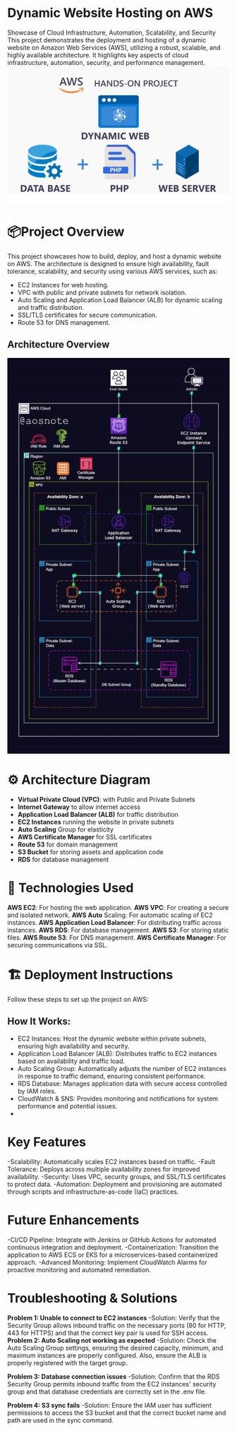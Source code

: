 # Dynamic Website Hosting on AWS
Showcase of Cloud Infrastructure, Automation, Scalability, and Security
This project demonstrates the deployment and hosting of a dynamic website on Amazon Web Services (AWS), utilizing a robust, scalable, and highly available architecture. It highlights key aspects of cloud infrastructure, automation, security, and performance management.
![Project Diagram](project.png)

# 📦Project Overview
This project showcases how to build, deploy, and host a dynamic website on AWS. The architecture is designed to ensure high availability, fault tolerance, scalability, and security using various AWS services, such as:

- EC2 Instances for web hosting.
- VPC with public and private subnets for network isolation.
- Auto Scaling and Application Load Balancer (ALB) for dynamic scaling and traffic distribution.
- SSL/TLS certificates for secure communication.
- Route 53 for DNS management.

## Architecture Overview
![Project Diagram](3._Host_a_Dynamic_Web_App_on_AWS.gif)

# ⚙️ Architecture Diagram

- **Virtual Private Cloud (VPC)**: with Public and Private Subnets
- **Internet Gateway** to allow internet access
- **Application Load Balancer (ALB)** for traffic distribution
- **EC2 Instances** running the website in private subnets
- **Auto Scaling** Group for elasticity
- **AWS Certificate Manager** for SSL certificates
- **Route 53** for domain management
- **S3 Bucket** for storing assets and application code
- **RDS** for database management

# 🔧 Technologies Used
**AWS EC2**: For hosting the web application.
**AWS VPC**: For creating a secure and isolated network.
**AWS Auto** Scaling: For automatic scaling of EC2 instances.
**AWS Application Load Balancer**: For distributing traffic across instances.
**AWS RDS**: For database management.
**AWS S3**: For storing static files.
**AWS Route 53**: For DNS management.
**AWS Certificate Manager**: For securing communications via SSL.

# 🏗️ Deployment Instructions
Follow these steps to set up the project on AWS:


## How It Works:
- EC2 Instances: Host the dynamic website within private subnets, ensuring high availability and security.
- Application Load Balancer (ALB): Distributes traffic to EC2 instances based on availability and traffic load.
- Auto Scaling Group: Automatically adjusts the number of EC2 instances in response to traffic demand, ensuring consistent performance.
- RDS Database: Manages application data with secure access controlled by IAM roles.
- CloudWatch & SNS: Provides monitoring and notifications for system performance and potential issues.
- 
# Key Features
-Scalability: Automatically scales EC2 instances based on traffic.
-Fault Tolerance: Deploys across multiple availability zones for improved availability.
-Security: Uses VPC, security groups, and SSL/TLS certificates to protect data.
-Automation: Deployment and provisioning are automated through scripts and infrastructure-as-code (IaC) practices.

# Future Enhancements
-CI/CD Pipeline: Integrate with Jenkins or GitHub Actions for automated continuous integration and deployment.
-Containerization: Transition the application to AWS ECS or EKS for a microservices-based containerized approach.
-Advanced Monitoring: Implement CloudWatch Alarms for proactive monitoring and automated remediation.

# Troubleshooting & Solutions
**Problem 1: Unable to connect to EC2 instances**
-Solution: Verify that the Security Group allows inbound traffic on the necessary ports (80 for HTTP, 443 for HTTPS) and that the correct key pair is used for SSH access.
**Problem 2: Auto Scaling not working as expected**
-Solution: Check the Auto Scaling Group settings, ensuring the desired capacity, minimum, and maximum instances are properly configured. Also, ensure the ALB is properly registered with the target group.

**Problem 3: Database connection issues**
-Solution: Confirm that the RDS Security Group permits inbound traffic from the EC2 instances' security group and that database credentials are correctly set in the .env file.

**Problem 4: S3 sync fails**
-Solution: Ensure the IAM user has sufficient permissions to access the S3 bucket and that the correct bucket name and path are used in the sync command.

    
